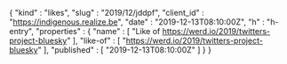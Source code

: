{
  "kind" : "likes",
  "slug" : "2019/12/jddpf",
  "client_id" : "https://indigenous.realize.be",
  "date" : "2019-12-13T08:10:00Z",
  "h" : "h-entry",
  "properties" : {
    "name" : [ "Like of https://werd.io/2019/twitters-project-bluesky" ],
    "like-of" : [ "https://werd.io/2019/twitters-project-bluesky" ],
    "published" : [ "2019-12-13T08:10:00Z" ]
  }
}
